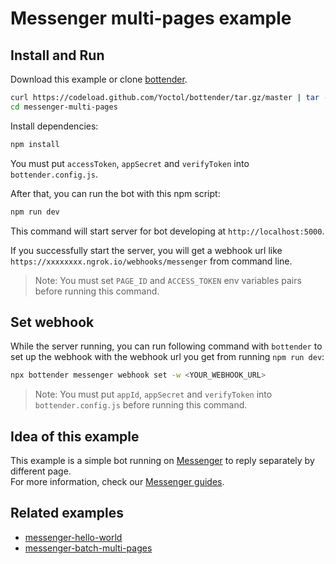 # Messenger multi-pages example

## Install and Run

Download this example or clone [bottender](https://github.com/Yoctol/bottender).

```sh
curl https://codeload.github.com/Yoctol/bottender/tar.gz/master | tar -xz --strip=2 bottender-master/examples/messenger-multi-pages
cd messenger-multi-pages
```

Install dependencies:

```sh
npm install
```

You must put `accessToken`, `appSecret` and `verifyToken` into `bottender.config.js`.

After that, you can run the bot with this npm script:

```sh
npm run dev
```

This command will start server for bot developing at `http://localhost:5000`.

If you successfully start the server, you will get a webhook url like `https://xxxxxxxx.ngrok.io/webhooks/messenger` from command line.

> Note: You must set `PAGE_ID` and `ACCESS_TOKEN` env variables pairs before running this command.

## Set webhook

While the server running, you can run following command with `bottender` to set up the webhook with the webhook url you get from running `npm run dev`:

```sh
npx bottender messenger webhook set -w <YOUR_WEBHOOK_URL>
```

> Note: You must put `appId`, `appSecret` and `verifyToken` into `bottender.config.js` before running this command.

## Idea of this example

This example is a simple bot running on [Messenger](https://www.messenger.com/) to reply separately by different page.\
For more information, check our [Messenger guides](https://bottender.js.org/docs/channel-messenger-setup).

## Related examples

- [messenger-hello-world](../messenger-hello-world)
- [messenger-batch-multi-pages](../messenger-batch-multi-pages)
